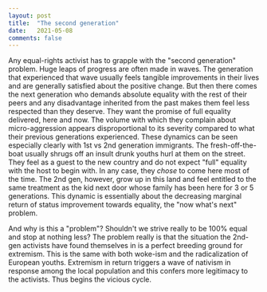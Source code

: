 ```yaml
---
layout: post
title:  "The second generation"
date:   2021-05-08
comments: false
---
```


Any equal-rights activist has to grapple with the "second generation" problem. Huge leaps of progress are often made in waves. The generation that experienced that wave usually feels tangible improvements in their lives and are generally satisfied about the positive change. But then there comes the next generation who demands absolute equality with the rest of their peers and any disadvantage inherited from the past makes them feel less respected than they deserve. They want the promise of full equality delivered, here and now. The volume with which they complain about micro-aggression appears disproportional to its severity compared to what their previous generations experienced. These dynamics can be seen especially clearly with 1st vs 2nd generation immigrants. The fresh-off-the-boat usually shrugs off an insult drunk youths hurl at them on the street. They feel as a guest to the new country and do not expect "full" equality with the host to begin with. In any case, they _chose_ to come here most of the time. The 2nd gen, however, grow up in this land and feel entitled to the same treatment as the kid next door whose family has been here for 3 or 5 generations. This dynamic is essentially about the decreasing marginal return of status improvement towards equality, the "now what's next" problem.

And why is this a "problem"? Shouldn't we strive really to be 100% equal and stop at nothing less? The problem really is that the situation the 2nd-gen activists have found themselves in is a perfect breeding ground for extremism. This is the same with both woke-ism and the radicalization of European youths. Extremism in return triggers a wave of nativism in response among the local population and this confers more legitimacy to the activists. Thus begins the vicious cycle.